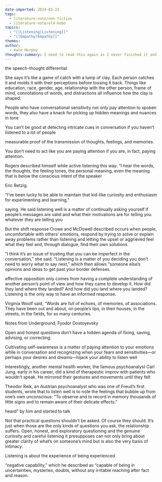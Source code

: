 ```yaml
---
date-imported: 2024-03-23
tags:
  - literature-note/non-fiction
  - literature-note/old-kobo
topics:
  - "[[Listening|Listening]]"
  - "[[Empathy|Empathy]]"
themes: 
author:
  - Kate Murphy
thoughts-summary: I need to read this again as I never finished it and she had some really interesting ideas from being a journalist her whole life how she got people to open up.
---
```


the speech-thought differential

She says it’s like a game of catch with a lump of clay. Each person catches it and molds it with their perceptions before tossing it back. Things like education, race, gender, age, relationship with the other person, frame of mind, connotations of words, and distractions all influence how the clay is shaped.

People who have conversational sensitivity not only pay attention to spoken words, they also have a knack for picking up hidden meanings and nuances in tone

You can’t be good at detecting intricate cues in conversation if you haven’t listened to a lot of people

measurable proof of the transmission of thoughts, feelings, and memories.


 You don’t need to act like you are paying attention if you are, in fact, paying attention.

Rogers described himself while active listening this way: “I hear the words, the thoughts, the feeling tones, the personal meaning, even the meaning that is below the conscious intent of the speaker

Eric Betzig.

“I’ve been lucky to be able to maintain that kid-like curiosity and enthusiasm for experimenting and learning,”

saying. He said listening well is a matter of continually asking yourself if people’s messages are valid and what their motivations are for telling you whatever they are telling you

But the shift response Crowe and McDowell described occurs when people, uncomfortable with others’ emotions, respond by trying to solve or explain away problems rather than listening and letting the upset or aggrieved feel what they feel and, through dialogue, find their own solutions. 

 “I think it’s an issue of trusting that you can be imperfect in the conversation,” she said. “Listening is a matter of you deciding you don’t need to worry what to say next,” which then allows “someone else’s opinions and ideas to get past your border defenses.

effective opposition only comes from having a complete understanding of another person’s point of view and how they came to develop it. How did they land where they landed? And how did you land where you landed? Listening is the only way to have an informed response.

Virginia Woolf said, “Words are full of echoes, of memories, of associations. They have been out and about, on people’s lips, in their houses, in the streets, in the fields, for so many centuries.

Notes from Underground, Fyodor Dostoyevsky

Open and honest questions don’t have a hidden agenda of fixing, saving, advising, or correcting. 

Cultivating self-awareness is a matter of paying attention to your emotions while in conversation and recognizing when your fears and sensitivities—or perhaps your desires and dreams—hijack your ability to listen well

Interestingly, another mental health worker, the famous psychoanalyst Carl Jung, early in his career, did a kind of therapeutic improv with patients who wouldn’t speak. He mirrored their gestures and movements until they felt

Theodor Reik, an Austrian psychoanalyst who was one of Freud’s first students, wrote that to listen well is to note the feelings that bubble up from one’s own unconscious: “To observe and to record in memory thousands of little signs and to remain aware of their delicate effects.”

heard” by him and started to talk

Not that practical questions shouldn’t be asked. Of course they should. It’s just when those are the only kinds of questions you ask, the relationship suffers. Open, honest, and exploratory questioning and the genuine curiosity and careful listening it presupposes can not only bring about greater clarity of what’s on someone’s mind but is also the very basis of intimacy.

Listening is about the experience of being experienced

“negative capability,” which he described as “capable of being in uncertainties, mysteries, doubts, without any irritable reaching after fact and reason.